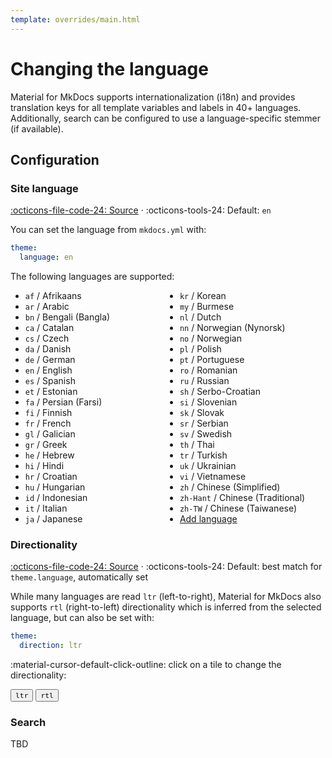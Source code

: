 ```yaml
---
template: overrides/main.html
---
```


# Changing the language

Material for MkDocs supports internationalization (i18n) and provides
translation keys for all template variables and labels in 40+ languages.
Additionally, search can be configured to use a language-specific stemmer
(if available).

## Configuration

### Site language

[:octicons-file-code-24: Source][1] · :octicons-tools-24: Default: `en`

You can set the language from `mkdocs.yml` with:

``` yaml
theme:
  language: en
```

The following languages are supported:

<style>
  .md-language-list {
    -webkit-columns: 2;
       -moz-columns: 2;
            columns: 2;
  }
  .md-language-list li {
    -webkit-column-break-inside: avoid;
              page-break-inside: avoid;
                   break-inside: avoid;
  }
</style>
<ul class="md-language-list">
  <li><code>af</code> / Afrikaans</li>
  <li><code>ar</code> / Arabic</li>
  <li><code>bn</code> / Bengali (Bangla)</li>
  <li><code>ca</code> / Catalan</li>
  <li><code>cs</code> / Czech</li>
  <li><code>da</code> / Danish</li>
  <li><code>de</code> / German</li>
  <li><code>en</code> / English</li>
  <li><code>es</code> / Spanish</li>
  <li><code>et</code> / Estonian</li>
  <li><code>fa</code> / Persian (Farsi)</li>
  <li><code>fi</code> / Finnish</li>
  <li><code>fr</code> / French</li>
  <li><code>gl</code> / Galician</li>
  <li><code>gr</code> / Greek</li>
  <li><code>he</code> / Hebrew</li>
  <li><code>hi</code> / Hindi</li>
  <li><code>hr</code> / Croatian</li>
  <li><code>hu</code> / Hungarian</li>
  <li><code>id</code> / Indonesian</li>
  <li><code>it</code> / Italian</li>
  <li><code>ja</code> / Japanese</li>
  <li><code>kr</code> / Korean</li>
  <li><code>my</code> / Burmese</li>
  <li><code>nl</code> / Dutch</li>
  <li><code>nn</code> / Norwegian (Nynorsk)</li>
  <li><code>no</code> / Norwegian</li>
  <li><code>pl</code> / Polish</li>
  <li><code>pt</code> / Portuguese</li>
  <li><code>ro</code> / Romanian</li>
  <li><code>ru</code> / Russian</li>
  <li><code>sh</code> / Serbo-Croatian</li>
  <li><code>si</code> / Slovenian</li>
  <li><code>sk</code> / Slovak</li>
  <li><code>sr</code> / Serbian</li>
  <li><code>sv</code> / Swedish</li>
  <li><code>th</code> / Thai</li>
  <li><code>tr</code> / Turkish</li>
  <li><code>uk</code> / Ukrainian</li>
  <li><code>vi</code> / Vietnamese</li>
  <li><code>zh</code> / Chinese (Simplified)</li>
  <li><code>zh-Hant</code> / Chinese (Traditional)</li>
  <li><code>zh-TW</code> / Chinese (Taiwanese)</li>
  <li>
    <a href="https://bit.ly/38F5RCa">
      Add language
    </a>
  </li>
</ul>

  [1]: https://github.com/squidfunk/mkdocs-material/blob/master/src/partials/language/en.html

### Directionality

[:octicons-file-code-24: Source][2] · :octicons-tools-24: Default: best match
for `theme.language`, automatically set

While many languages are read `ltr` (left-to-right), Material for MkDocs also
supports `rtl` (right-to-left) directionality which is inferred from the
selected language, but can also be set with:

``` yaml
theme:
  direction: ltr
```

:material-cursor-default-click-outline: click on a tile to change the
directionality:

<style>
  .md-typeset button[data-md-dir] {
    cursor: pointer;
    transition: opacity 250ms;
  }
  .md-typeset button[data-md-dir]:hover {
    opacity: 0.75;
  }
  .md-typeset button[data-md-dir] > code {
    display: block;
    color: var(--md-primary-bg-color);
    background-color: var(--md-primary-fg-color);
  }
</style>

<button data-md-dir="ltr"><code>ltr</code></button>
<button data-md-dir="rtl"><code>rtl</code></button>

<script>
  var buttons = document.querySelectorAll("button[data-md-dir]")
  buttons.forEach(function(button) {
    var attr = "data-md-dir"
    button.addEventListener("click", function() {
      var name = document.querySelector("#__code_1 code span:nth-child(5)")
      document.body.dir = this.getAttribute(attr)
      name.textContent = this.getAttribute(attr)
    })
  })
</script>

  [2]: https://github.com/squidfunk/mkdocs-material/blob/master/src/base.html#L180

### Search

TBD
